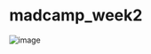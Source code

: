 # madcamp_week2

![image](https://user-images.githubusercontent.com/94748079/178501960-26b69c84-3f13-47c1-bf48-55cd1796d300.png)
